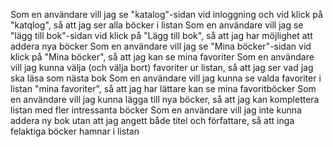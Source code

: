 Som en användare vill jag se "katalog"-sidan vid inloggning och vid klick på "katqlog", så att jag ser alla böcker i listan
Som en användare vill jag se "lägg till bok"-sidan vid klick på "Lägg till bok", så att jag har möjlighet att addera nya böcker
Som en användare vill jag se "Mina böcker"-sidan vid klick på "Mina böcker", så att jag kan se mina favoriter
Som en användare vill jag kunna välja (och välja bort) favoriter ur listan, så att jag ser vad jag ska läsa som nästa bok
Som en användare vill jag kunna se valda favoriter i listan "mina favoriter", så att jag har lättare kan se mina favoritböcker
Som en användare vill jag kunna lägga till nya böcker, så att jag kan komplettera listan med fler intressanta böcker
Som en användare vill jag inte kunna addera ny bok utan att jag angett både titel och författare, så att inga felaktiga böcker hamnar i listan